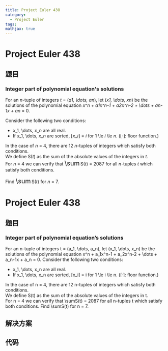 ```yaml
---
title: Project Euler 438
category:
  - Project Euler
tags:
mathjax: true
---
```

<escape><!-- more --></escape>
    
# Project Euler 438
## 题目
### Integer part of polynomial equation's solutions



For an <var>n</var>-tuple of integers <var>t</var> = (<var>a</var>_1, \dots, <var>a</var>_<var>n</var>), let (<var>x</var>_1, \dots, <var>x</var>_<var>n</var>) be the solutions of the polynomial equation <var>x</var>^<var>n</var> + <var>a</var>_1<var>x</var>^<var>n</var>-1 + <var>a</var>_2<var>x</var>^<var>n</var>-2 + \dots + <var>a</var>_<var>n</var>-1<var>x</var> + <var>a</var>_<var>n</var> = 0.


Consider the following two conditions:
<ul><li><var>x</var>_1, \dots, <var>x</var>_<var>n</var> are all real.
</li><li>If <var>x</var>_1, \dots, <var>x</var>_<var>n</var> are sorted, ⌊<var>x</var>_<var>i</var>⌋ = <var>i</var> for 1 \le <var>i</var> \le <var>n</var>. (⌊·⌋: floor function.)
</li></ul>
In the case of <var>n</var> = 4, there are 12 <var>n</var>-tuples of integers which satisfy both conditions.<br />
We define S(<var>t</var>) as the sum of the absolute values of the integers in <var>t</var>.<br />
For <var>n</var> = 4 we can verify that <span style="font-size:larger;"><span style="font-size:larger;">\sum</span></span> S(<var>t</var>) = 2087 for all <var>n</var>-tuples <var>t</var> which satisfy both conditions.


Find <span style="font-size:larger;"><span style="font-size:larger;">\sum</span></span> S(<var>t</var>) for <var>n</var> = 7.



# Project Euler 438
## 题目
### Integer part of polynomial equation’s solutions

For an n-tuple of integers t = (a_1, \dots, a_n), let (x_1, \dots, x_n) be the solutions of the polynomial equation x^n + a_1x^n-1 + a_2x^n-2 + \dots + a_n-1x + a_n = 0.
Consider the following two conditions:
<ul>
<li>x_1, \dots, x_n are all real.</li>
<li>If x_1, \dots, x_n are sorted, [x_i] = i for 1 \le i \le n. ([·]: floor function.)</li>
</ul>
In the case of n = 4, there are 12 n-tuples of integers which satisfy both conditions.<br>We define S(t) as the sum of the absolute values of the integers in t.<br>For n = 4 we can verify that \sumS(t) = 2087 for all n-tuples t which satisfy both conditions.
Find \sumS(t) for n = 7.


## 解决方案


## 代码


